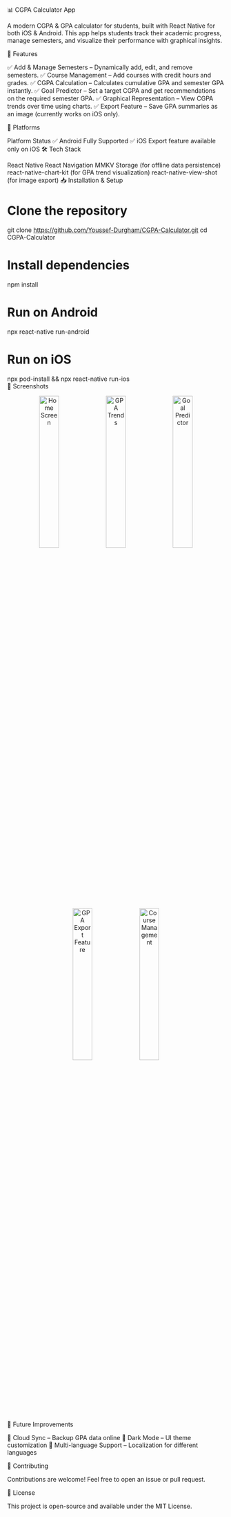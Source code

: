 📊 CGPA Calculator App

A modern CGPA & GPA calculator for students, built with React Native for both iOS & Android. This app helps students track their academic progress, manage semesters, and visualize their performance with graphical insights.

🚀 Features

✅ Add & Manage Semesters – Dynamically add, edit, and remove semesters.
✅ Course Management – Add courses with credit hours and grades.
✅ CGPA Calculation – Calculates cumulative GPA and semester GPA instantly.
✅ Goal Predictor – Set a target CGPA and get recommendations on the required semester GPA.
✅ Graphical Representation – View CGPA trends over time using charts.
✅ Export Feature – Save GPA summaries as an image (currently works on iOS only).

📱 Platforms

Platform	Status
✅ Android	Fully Supported
✅ iOS	Export feature available only on iOS
🛠️ Tech Stack

React Native
React Navigation
MMKV Storage (for offline data persistence)
react-native-chart-kit (for GPA trend visualization)
react-native-view-shot (for image export)
📥 Installation & Setup

# Clone the repository
git clone https://github.com/Youssef-Durgham/CGPA-Calculator.git
cd CGPA-Calculator

# Install dependencies
npm install  

# Run on Android
npx react-native run-android  

# Run on iOS
npx pod-install && npx react-native run-ios  
📸 Screenshots

<p align="center"> <img src="https://github.com/user-attachments/assets/fbdaeabb-2bf3-4f5f-8772-180c9dacdb5f" width="30%" alt="Home Screen"> <img src="https://github.com/user-attachments/assets/abec6481-5eae-4150-9109-b40e2324c788" width="30%" alt="GPA Trends"> <img src="https://github.com/user-attachments/assets/da9c6bcc-481d-400f-b2ff-6888bfb858db" width="30%" alt="Goal Predictor"> </p> <p align="center"> <img src="https://github.com/user-attachments/assets/016f7647-7caa-49ae-8b0a-59c2958ac3d9" width="30%" alt="GPA Export Feature"> <img src="https://github.com/user-attachments/assets/256cf668-9100-4b44-b5b4-61b7043df84b" width="30%" alt="Course Management"> </p>
📌 Future Improvements

🔹 Cloud Sync – Backup GPA data online
🔹 Dark Mode – UI theme customization
🔹 Multi-language Support – Localization for different languages

🤝 Contributing

Contributions are welcome! Feel free to open an issue or pull request.

📜 License

This project is open-source and available under the MIT License.

